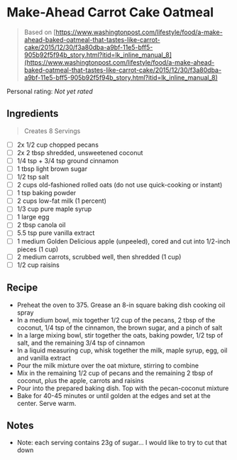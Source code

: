 <!-- Do not modify sections with "AUTO-*". They are updated by make.py -->

# Make-Ahead Carrot Cake Oatmeal

> Based on [https://www.washingtonpost.com/lifestyle/food/a-make-ahead-baked-oatmeal-that-tastes-like-carrot-cake/2015/12/30/f3a80dba-a9bf-11e5-bff5-905b92f5f94b_story.html?itid=lk_inline_manual_8](https://www.washingtonpost.com/lifestyle/food/a-make-ahead-baked-oatmeal-that-tastes-like-carrot-cake/2015/12/30/f3a80dba-a9bf-11e5-bff5-905b92f5f94b_story.html?itid=lk_inline_manual_8)

<!-- rating=0; (User can specify rating on scale of 1-5) -->
<!-- AUTO-UserRating -->
Personal rating: *Not yet rated*
<!-- /AUTO-UserRating -->

<!-- name_image=None; (User can specify image name) -->
<!-- AUTO-Image -->
<!-- TODO: Capture image -->
<!-- /AUTO-Image -->

## Ingredients

> Creates 8 Servings

* [ ] 2x 1/2 cup chopped pecans
* [ ] 2x 2 tbsp shredded, unsweetened coconut
* [ ] 1/4 tsp + 3/4 tsp ground cinnamon
* [ ] 1 tbsp light brown sugar
* [ ] 1/2 tsp salt
* [ ] 2 cups old-fashioned rolled oats (do not use quick-cooking or instant)
* [ ] 1 tsp baking powder
* [ ] 2 cups low-fat milk (1 percent)
* [ ] 1/3 cup pure maple syrup
* [ ] 1 large egg
* [ ] 2 tbsp canola oil
* [ ] 5.5 tsp pure vanilla extract
* [ ] 1 medium Golden Delicious apple (unpeeled), cored and cut into 1/2-inch pieces (1 cup)
* [ ] 2 medium carrots, scrubbed well, then shredded (1 cup)
* [ ] 1/2 cup raisins

## Recipe

* Preheat the oven to 375. Grease an 8-in square baking dish cooking oil spray
* In a medium bowl, mix together 1/2 cup of the pecans, 2 tbsp of the coconut, 1/4 tsp of the cinnamon, the brown sugar, and a pinch of salt
* In a large mixing bowl, stir together the oats, baking powder, 1/2 tsp of salt, and the remaining 3/4 tsp of cinnamon
* In a liquid measuring cup, whisk together the milk, maple syrup, egg, oil and vanilla extract
* Pour the milk mixture over the oat mixture, stirring to combine
* Mix in the remaining 1/2 cup of pecans and the remaining 2 tbsp of coconut, plus the apple, carrots and raisins
* Pour into the prepared baking dish. Top with the pecan-coconut mixture
* Bake for 40-45 minutes or until golden at the edges and set at the center. Serve warm.

## Notes

* Note: each serving contains 23g of sugar... I would like to try to cut that down
